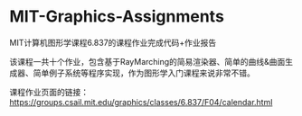 # MIT-Graphics-Assignments
  MIT计算机图形学课程6.837的课程作业完成代码+作业报告

  该课程一共十个作业，包含基于RayMarching的简易渲染器、简单的曲线&曲面生成器、简单例子系统等程序实现，作为图形学入门课程来说非常不错。
  
  课程作业页面的链接：https://groups.csail.mit.edu/graphics/classes/6.837/F04/calendar.html
